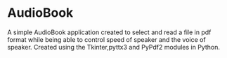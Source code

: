 # AudioBook
A simple AudioBook application created to select and read a file in pdf format while being able to control speed of speaker and the voice of speaker.
Created using the Tkinter,pyttx3 and PyPdf2 modules in Python.
